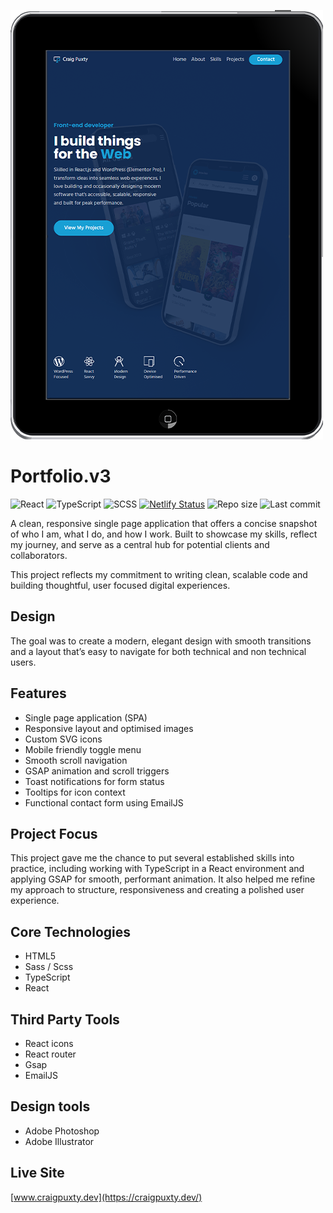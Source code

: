 ![Portfolio Screenshot](assets/portfolio-project-500w.webp)

# Portfolio.v3

![React](https://img.shields.io/badge/React-18.2-blue)
![TypeScript](https://img.shields.io/badge/TypeScript-4.9-blue)
![SCSS](https://img.shields.io/badge/SCSS-1.69.3-cc6699)
[![Netlify Status](https://api.netlify.com/api/v1/badges/cbafc37a-ba9f-4054-86e3-723eba5157fa/deploy-status)](https://app.netlify.com/sites/craigpuxty/deploys)
![Repo size](https://img.shields.io/github/repo-size/Dangereye/portfolio.v3)
![Last commit](https://img.shields.io/github/last-commit/Dangereye/portfolio.v3)

A clean, responsive single page application that offers a concise snapshot of who I am, what I do, and how I work. Built to showcase my skills, reflect my journey, and serve as a central hub for potential clients and collaborators.

This project reflects my commitment to writing clean, scalable code and building thoughtful, user focused digital experiences.

## Design

The goal was to create a modern, elegant design with smooth transitions and a layout that’s easy to navigate for both technical and non technical users.

## Features

- Single page application (SPA)
- Responsive layout and optimised images
- Custom SVG icons
- Mobile friendly toggle menu
- Smooth scroll navigation
- GSAP animation and scroll triggers
- Toast notifications for form status
- Tooltips for icon context
- Functional contact form using EmailJS

## Project Focus

This project gave me the chance to put several established skills into practice, including working with TypeScript in a React environment and applying GSAP for smooth, performant animation. It also helped me refine my approach to structure, responsiveness and creating a polished user experience.

## Core Technologies

- HTML5
- Sass / Scss
- TypeScript
- React

## Third Party Tools

- React icons
- React router
- Gsap
- EmailJS

## Design tools

- Adobe Photoshop
- Adobe Illustrator

## Live Site

[www.craigpuxty.dev](https://craigpuxty.dev/)
